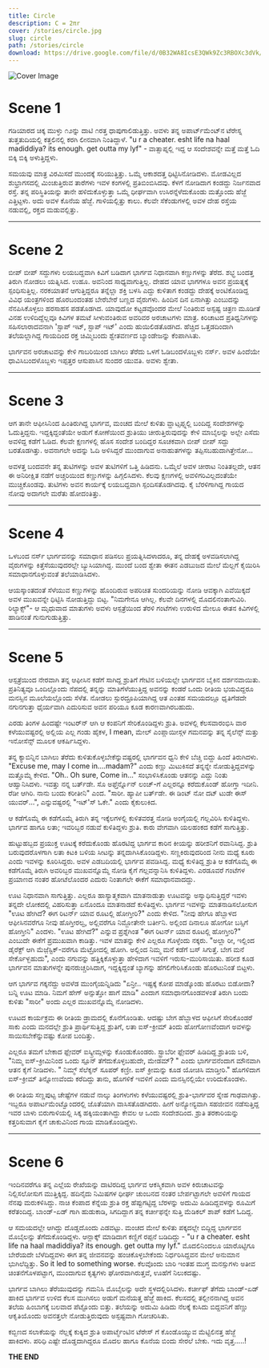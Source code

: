 ```yaml
---
title: Circle
description: ​C = 2πr
cover: /stories/circle.jpg
slug: circle
path: /stories/circle
download: https://drive.google.com/file/d/0B32WA8IcsE3QWk9Zc3RBOXc3dVk/view?usp=drive_link&resourcekey=0-0N5ZQM6SVSRDqyoHADQgpA
---
```


![Cover Image](https://hegdeheartbeats.weebly.com/uploads/7/2/7/5/72751619/published/circle.jpg?1490989735)

# Scene 1

ಗಡಿಯಾರದ ಚಿಕ್ಕ ಮುಳ್ಳು ೧೨ನ್ನು ದಾಟಿ ೧ರತ್ತ ಧಾಪುಗಾಲಿಡುತ್ತಿತ್ತು. ಅವಳು ತನ್ನ ಅಪಾರ್ಟ್‌ಮೆಂಟ್‌ನ ಟೆರೇಸ್ನ ತುತ್ತತುದಿಯಲ್ಲಿ ಕತ್ತಲಿನಲ್ಲಿ ಕರಗಿ ಲೀನವಾಗಿ ನಿಂತಿದ್ದಾಳೆ. "u r a cheater. esht life na haal madiddiya? its enough. get outta my lyf" - ವಾತ್ಸಾಪ್ನಲ್ಲಿ ಇದ್ದ ಆ ಸಂದೇಶವನ್ನೇ ಮತ್ತೆ ಮತ್ತೆ ಓದಿ ಬಿಕ್ಕಿ ಬಿಕ್ಕಿ ಅಳುತ್ತಿದ್ದಳು.

ಸಮಯವು ಮಾತ್ರ ವಿರಮಿಸದೆ ಮುಂದಕ್ಕೆ ಸರಿಯುತ್ತಿತ್ತು. ಒಮ್ಮೆ ಆಕಾಶದತ್ತ ಧಿಟ್ಟಿಸಿನೋಡಿದಳು. ಮೋಡವಿಲ್ಲದ ಶುಭ್ರಾಗಸದಲ್ಲಿ ಮಿಂಚುತ್ತಿರುವ ತಾರೆಗಳು ಇವಳ ಕಂಗಳಲ್ಲಿ ಪ್ರತಿಬಿಂಬಿಸಿದವು. ಕೆಳಗೆ ನೋಡಿದಾಗ ಕಂಡದ್ದು ನಿರ್ಜನವಾದ ರಸ್ತೆ. ತನ್ನ ಪರಿಸ್ಥಿತಿಯನ್ನು ತಾನೇ ಹಳಿದುಕೊಳ್ಳುತ್ತಾ ಒಮ್ಮೆ ಧೀರ್ಘವಾಗಿ ಉಸಿರನ್ನೆಳೆದುಕೊಂಡು ಮತ್ತೊಂದು ಹೆಜ್ಜೆ ಎತ್ತಿಟ್ಟಳು. ಅದು ಅವಳ ಕೊನೆಯ ಹೆಜ್ಜೆ. ಗಾಳಿಯಲ್ಲಿತ್ತು ಕಾಲು. ಕೆಲವೇ ಸೆಕೆಂಡುಗಳಲ್ಲಿ ಅವಳ ದೇಹ ರಸ್ತೆಯ ನಡುವಲ್ಲಿ, ರಕ್ತದ ಮಡುವಲ್ಲಿತ್ತು.

---

# Scene 2

ಬೀಪ್ ಬೀಪ್ ಸದ್ದುಗಳು ಲಯಬದ್ದವಾಗಿ ಕಿವಿಗೆ ಬಡಿದಾಗ ಭಾರ್ಗವ ನಿಧಾನವಾಗಿ ಕಣ್ಣುಗಳನ್ನು ತೆರೆದ. ಶಭ್ಧ ಬಂದತ್ತ ತಿರುಗಿ ನೋಡಲು ಯತ್ನಿಸಿದ. ಉಹೂ. ಅವನಿಂದ ಸಾಧ್ಯವಾಗುತ್ತಿಲ್ಲ. ದೇಹದ ಯಾವ ಭಾಗಗಳೂ ಅವನ ಪ್ರಯತ್ನಕ್ಕೆ ಸ್ಪಂಧಿಸುತ್ತಿಲ್ಲ. ನರಕಯಾತನೆ ಆಗುತ್ತಿದ್ದರೂ ತನ್ನೆಲ್ಲಾ ಶಕ್ತಿ ಬಳಸಿ ಎದ್ದು ಕುಳಿತಾಗ ಕಂಡದ್ದು ದೇಹಕ್ಕೆ ಅಂಟಿಕೊಂಡಿದ್ದ ವಿವಿಧ ಯಂತ್ರಗಳಿಂದ ಹೊರಬಂದಂತಹ ಬೇರೆಬೇರೆ ಬಣ್ಣದ ವೈರುಗಳು. ಹಿಂದಿನ ದಿನ ಏನಾಗಿತ್ತು ಎಂಬುದನ್ನು ನೆನಪಿಸಿಕೊಳ್ಳಲು ಹರಸಾಹಸ ಪಡತೊಡಗಿದ. ಯಾವುದೋ ಕಟ್ಟಡವೊಂದರ ಮೇಲೆ ನಿಂತಿರುವ ಅಸ್ಪಷ್ಟ ಚಿತ್ರಣ ಮೂಡೀತೆ ವಿನಹ ಉಳಿದಿದ್ದೆಲ್ಲವೂ ಕಿವಿಗಳ ತಮಟೆ ಸೀಳುವಂತಿರುವ ಅವರಿವರ ಅರಚಾಟಗಳು ಮಾತ್ರ. ಕಿರಿಚಾಟದ ಪ್ರತಿಧ್ವನಿಗಳನ್ನು ಸಹಿಸಲಾರಾದವನಾಗಿ 'ಸ್ಟಾಪ್ ಇಟ್, ಸ್ಟಾಪ್ ಇಟ್' ಎಂದು ಹುಯಿಲಿಡತೊಡಗಿದ. ಹೆಚ್ಚಿದ ಒತ್ತಡದಿಂದಾಗಿ ತಲೆಯಲ್ಲಾಗಿದ್ದ ಗಾಯದಿಂದ ರಕ್ತ ಚಿಮ್ಮಿಬಂದು ಶ್ವೇತವರ್ಣದ ಬ್ಯಾಂಡೇಜನ್ನು ಕೆಂಪಾಗಿಸಿತು.

ಭಾರ್ಗವನ ಅರಚಾಟವನ್ನು ಕೇಳಿ ಗಾಬರಿಯಿಂದ ಬಾಗಿಲು ತೆರೆದು ಒಳಗೆ ಓಡಿಬಂದಳೊಬ್ಬಳು ನರ್ಸ್. ಅವಳ ಹಿಂದೆಯೇ ಧಾವಿಸಿಬಂದಳೊಬ್ಬಳು ಇಪ್ಪತ್ತರ ಆಸುಪಾಸಿನ ಸುಂದರ ಯುವತಿ. ಅವಳು ಶ್ವೇತಾ.

---

# Scene 3

ಆಗ ತಾನೇ ಆಫೀಸಿನಿಂದ ಹಿಂತಿರುಗಿದ್ದ ಭಾರ್ಗವ, ಮಂಚದ ಮೇಲೆ ಕುಳಿತು ವ್ಹಾಟ್ಸಪ್ಪ್ನಲ್ಲಿ ಬಂದಿದ್ದ ಸಂದೇಶಗಳನ್ನು ಓದುತ್ತಿದ್ದನು. ಇದ್ದಕ್ಕಿದ್ದಂತೆಯೇ ಅಡುಗೆ ಕೋಣೆಯಿಂದ ಶ್ರುತಿಯು ಚೀರುತ್ತಿರುವುದನ್ನು ಕೇಳಿ ಮಾಬೈಲನ್ನು ಅಲ್ಲೇ ಎಸೆದು ಅವಳಿದ್ದ ಕಡೆಗೆ ಓಡಿದ. ಕೆಲವೇ ಕ್ಷಣಗಳಲ್ಲಿ ಹೊಸ ಸಂದೇಶ ಬಂದಿದ್ದರ ಸೂಚಕವಾಗಿ ಬೀಪ್ ಬೀಪ್ ಸದ್ದು ಬರತೊಡಗಿತ್ತು. ಅವನಾಗಲೇ ಅದನ್ನು ಓದಿ ಅಳಿಸಿದ್ದರೆ ಮುಂದಾಗುವ ಅನಾಹುತಗಳನ್ನು ತಪ್ಪಿಸಬಹುದಾಗಿತ್ತೇನೋ...

ಅವಳತ್ತ ಬಂದವನೇ ತನ್ನ ತುಟಿಗಳನ್ನು ಅವಳ ತುಟಿಗಳಿಗೆ ಒತ್ತಿ ಹಿಡಿದನು. ಒಮ್ಮೆಲೆ ಅವಳ ಚೀರಾಟ ನಿಂತಿತಲ್ಲದೇ, ಆತನ ಈ ಅನಿರೀಕ್ಷಿತ ನಡೆಗೆ ಅಚ್ಚರಿಯಿಂದ ಕಣ್ಣುಗಳನ್ನು ಹಿಗ್ಗಲಿಸಿದಳು. ಕೆಲವು ಕ್ಷಣಗಳಲ್ಲಿ ಅವಳಿಗರಿವಿಲ್ಲದಂತೆಯೇ ಮುಚ್ಚಿಕೊಂಡವು. ತುಟಿಗಳು ಅವನ ಕಾರ್ಯಕ್ಕೆ ಲಯಬದ್ದವಾಗಿ ಸ್ಪಂದಿಸತೊಡಗಿದವು. ಕೈ ಬೆರಳಿಗಾಗಿದ್ದ ಗಾಯದ ನೋವು ಅದಾಗಲೇ ಮರೆತು ಹೋದಂತಿತ್ತು.

---

# Scene 4

ಒಳಬಂದ ನರ್ಸ್ ಭಾರ್ಗವನನ್ನು ಸಮಾಧಾನ ಪಡಿಸಲು ಪ್ರಯತ್ನಿಸಿದಳಾದರೂ, ತನ್ನ ದೇಹಕ್ಕೆ ಅಳವಡಿಸಲಾಗಿದ್ದ ವೈರುಗಳನ್ನು ಕಿತ್ತೆಸೆಯುವುದರಲ್ಲೇ ಬ್ಯುಸಿಯಾಗಿದ್ದ. ಮುಂದೆ ಬಂದ ಶ್ವೇತಾ ಈತನ ಎಡಬುಜದ ಮೇಲೆ ಮೆಲ್ಲಗೆ ಕೈಯಿರಿಸಿ ಸಮಾಧಾನಗೊಳ್ಳುವಂತೆ ತಲೆಯಾಡಿಸಿದಳು.

ಆಯಸ್ಕಾಂತದಂತೆ ಸೆಳೆಯುವ ಕಣ್ಣುಗಳನ್ನು ಹೊಂದಿರುವ ಅಪರಿಚಿತ ಸುಂದರಿಯನ್ನು ನೋಡಿ ಆವಕ್ಕಾಗಿ ಎವೆಯಿಕ್ಕದೆ ಅವಳ ಮುಖವನ್ನೇ ಧಿಟ್ಟಿಸಿ ನೋಡುತ್ತಿದ್ದು ಬಿಟ್ಟ. "ನಿಮಗೇನೂ ಆಗಿಲ್ಲ. ಕೆಲವೇ ದಿನಗಳಲ್ಲಿ ಮೊದಲಿನಂತಾಗುವಿರಿ. ರಿಲ್ಯಾಕ್ಸ್"- ಆ ಮೃಧುವಾದ ಮಾತುಗಳು ಅವಳು ಆಸ್ಪತ್ರೆಯಿಂದ ತೆರಳಿ ಗಂಟೆಗಳು ಉರುಳಿದ ಮೇಲೂ ಈತನ ಕಿವಿಗಳಲ್ಲಿ ಹಾಡಿನಂತೆ ಗುನುಗುಡುತ್ತಿತ್ತು.

---

# Scene 5
ಆಸ್ಪತ್ರೆಯಿಂದ ನೇರವಾಗಿ ತನ್ನ ಆಫೀಸಿನ ಕಡೆಗೆ ಸಾಗಿದ್ದ ಶ್ರುತಿಗೆ ಗೇಟಿನ ಬಳಿಯಲ್ಲೇ ಭಾರ್ಗವನ ಬೈಕಿನ ದರ್ಶನವಾಯಿತು. ಪ್ರತಿನಿತ್ಯವೂ ಒಂದಿಲ್ಲೊಂದು ನೆಪದಲ್ಲಿ ತನ್ನನ್ನು ಮಾತಿಗೆಳೆಯುತ್ತಿದ್ದ ಅವನನ್ನು ಕಂಡರೆ ಒಂದು ರೀತಿಯ ಭಯವಿದ್ದರೂ ಮನಸ್ಸಿನ ಮೂಲೆಯಲ್ಲೊಂದು ಸೆಳೆತ. ನೋಡಲು ಸ್ಫುರದ್ರೂಪಿಯಾಗಿದ್ದ ಆತ ಎಂತಹ ಸಮಯದಲ್ಲೂ ಧೃತಿಗೆಡದೇ ನಗುನಗುತ್ತಾ ಧೈರ್ಯವಾಗಿ ಎದುರಿಸುವ ಅವನ ಪರಿಯೂ ಕೂಡ ಕಾರಣವಾಗಿರಬಹುದು.

ಎರಡು ತಿಂಗಳ ಹಿಂದಷ್ಟೇ ಇಂಟರ್‌ನ್ ಆಗಿ ಆ ಕಂಪನಿಗೆ ಸೇರಿಕೊಂಡಿದ್ದಳು ಶ್ರುತಿ. ಅವಳಲ್ಲಿ ಕೆಲಸವಾರಂಭಿಸಿ ವಾರ ಕಳೆಯುವಷ್ಟರಲ್ಲಿ ಅಲ್ಲಿಯ ಎಲ್ಲ ಗಂಡು ಹೈಕಳ, I mean, ಮೇಲ್ ಎಂಪ್ಲಾಯೀಸ್ಗಳ ಗಮನವನ್ನು ತನ್ನ ಸೈಲೆನ್ಸ್ ಮತ್ತು ಇನೋಸೆನ್ಸ್ ಮೂಲಕ ಆಕರ್ಷಿಸಿದ್ದಳು.

ತನ್ನ ಕ್ಯಾಬಿನ್ನಿನ ಬಾಗಿಲು ತೆರೆದು ಕುಳಿತುಕೊಳ್ಳಬೇಕೆನ್ನುವಷ್ಟರಲ್ಲಿ ಭಾರ್ಗವನ ಧ್ವನಿ ಕೇಳಿ ಬೆಚ್ಚಿ ಬಿದ್ದು ಹಿಂದೆ ತಿರುಗಿದಳು. "Excuse me, may I come in....madam?" ಎಂದು ಕಣ್ಣು ಮಿಟುಕಿಸದೆ ತನ್ನನ್ನೇ ನೋಡುತ್ತಿದ್ದವಳನ್ನು ಮತ್ತೊಮ್ಮೆ ಕೇಳಿದ. "Oh.. Oh sure, Come in..." ಸಂಭಾಳಿಸಿಕೊಂಡು ಆತನನ್ನು ಎದ್ದು ನಿಂತು ಆಹ್ವಾನಿಸಿದಳು. ಇವತ್ತು ನನ್ನ ಬರ್ತ್‌ಡೇ. ಸೊ ಅಫ್ತೆರ್ನ್ನೊನ್ ಲಂಚ್-ಗೆ ಎಲ್ಲರನ್ನೂ ಕರೆದುಕೊಂಡ್ ಹೋಗ್ತಾ ಇದೀನಿ. ರೆಡೀ ಆಗಿರಿ. ನಾನು ಬಂದು ಕರೀತೀನಿ" ಎಂದ. "ಸಾರೀ. ಹ್ಯಾಪೀ ಬರ್ತ್‌ಡೇ. ಈ ಡಿಂಟ್ ನೋ ದಟ್ ಟುಡೇ ಈಸ್ ಯುವರ್...", ಎನ್ನುವಷ್ಟರಲ್ಲಿ "ಇಟ್'ಸ್ ಓಕೇ." ಎಂದು ಕೈಕುಲುಕಿದ.

ಆ ಕಡೆಗೊಮ್ಮೆ ಈ ಕಡೆಗೊಮ್ಮೆ ತಿರುಗಿ ತನ್ನ ಇಕ್ಕೆಲಗಳಲ್ಲಿ ಕುಳಿತವರತ್ತ ನೋಡಿ ಅಂಗೈಯಲ್ಲಿ ಗಲ್ಲವಿರಿಸಿ ಕುಳಿತಿದ್ದಳು. ಭಾರ್ಗವ ಹಾಗೂ ಲತಾ; ಇವರಿಬ್ಬರ ನಡುವೆ ಕುಳಿತಿದ್ದಳು ಶ್ರುತಿ. ಕಾರು ವೇಗವಾಗಿ ಯಲಹಂಕದ ಕಡೆಗೆ ಸಾಗುತ್ತಿತ್ತು.

ಹುಟ್ಟುಹಬ್ಬದ ಪ್ರಯುಕ್ತ ಊಟಕ್ಕೆ ಕರೆದುಕೊಂಡು ಹೊರಟಿದ್ದ ಭಾರ್ಗವ ಕಾರಿನ  ಕೀಯನ್ನು ಹರೀಶನಿಗೆ ರವಾನಿಸಿದ್ದ. ಶ್ರುತಿ ಬರುವುದರೊಳಗಾಗಿ ಲತಾ ಕಿಟಕಿ ಬಳಿಯ ಸೀಟನ್ನು ತನ್ನದಾಗಿಸಿಕೊಂಡಿದ್ದಳು. ಸಣ್ಣಕಿರುವುದರಿಂದ ನೀನು ಮಧ್ಯೆ ಕೂರು ಎಂದು ಇವಳನ್ನು ಕೂರಿಸಿದ್ದರು. ಅವಳ ಎಡಬದಿಯಲ್ಲಿ ಭಾರ್ಗವ ಪವಡಿಸಿದ್ದ. ಮಧ್ಯೆ ಕುಳಿತಿದ್ದ ಶ್ರುತಿ ಆ ಕಡೆಗೊಮ್ಮೆ ಈ ಕಡೆಗೊಮ್ಮೆ ತಿರುಗಿ ಅವರಿಬ್ಬರ ಮುಖವನ್ನೊಮ್ಮೆ ನೋಡಿ ಕೈಗೆ ಗಲ್ಲವನ್ನಾನಿಸಿ ಕುಳಿತಿದ್ದಳು.  ಎರಡೂವರೆ ಗಂಟೆಗಳ ಪ್ರಯಾಣದ ನಂತರ ಹೋಟೆಲೊಂದರ ಎದುರು ನಿಂತಾಗಲೇ ಈಕೆಗೆ ಸಮಾಧಾನವಾದದ್ದು.

ಊಟ ನಿಧಾನವಾಗಿ ಸಾಗುತ್ತಿತ್ತು. ಎಲ್ಲರೂ ಹಾಸ್ಯಾತ್ಮಕವಾಗಿ ಮಾತನಾಡುತ್ತಾ ಊಟವನ್ನು ಅಸ್ವಾಧಿಸುತ್ತಿದ್ದರೆ ಇವಳು ತನ್ನದೇ ಲೋಕದಲ್ಲಿ ವಿಹರಿಸುತ್ತಾ ಏನೊಂದೂ ಮಾತನಾಡದೆ ಕುಳಿತಿದ್ದಳು. ಭಾರ್ಗವ ಇವಳನ್ನು ಮಾತನಾಡಿಸಲೋಸುಗ "ಊಟ ಹೇಗಿದೆ? ಈಗ ರಿಟರ್ನ್ ಯಾವ ರೂಟಲ್ಲಿ ಹೋಗ್ತೀರಿ?" ಎಂದು ಕೇಳಿದ. "ನೀವು ಹೇಗೂ ಹೆಬ್ಬಾಳದ ಆಫೀಸಿನವರೆಗೂ ನೀವು ಹೊಗ್ತೀರಲ್ವ, ಅಲ್ಲಿವರೆಗೂ ನಿಮ್ಜೋತೇನೇ ಬರ್ತೀನಿ. ಅಲ್ಲಿಂದ ದಿನಾಲೂ ಹೋಗೋ ಬಸ್ಸಿಗೆ ಹೋಗ್ತೀನಿ" ಎಂದಳು. "ಊಟ ಹೇಗಿದೆ?" ಎನ್ನುವ ಪ್ರಶ್ನೆಗಿಂತ "ಈಗ ರಿಟರ್ನ್ ಯಾವ ರೂಟಲ್ಲಿ ಹೋಗ್ತೀರಿ?" ಎಂಬುದೇ ಈಕೆಗೆ ಪ್ರಮುಖವಾಗಿ ಕಾಡಿತ್ತು.  ಇವಳ ಮಾತನ್ನು ಕೇಳಿ ಎಲ್ಲರೂ ಗೊಳ್ಳೆಂದು ನಕ್ಕರು. "ಅಲ್ಲಾ ರೀ, ಇಲ್ಲಿಂದ ಡೈರೆಕ್ಟ್ ಆಗಿ ಮೆಜ಼ೆಸ್ಟಿಕ್-ವರೆಗೂ ಮೆಟ್ರೋದಲ್ಲಿ ಹೋಗಿ. ಅಲ್ಲಿಂದ ನಿಮ್ಮ ಮನೆ ಕಡೆಗೆ ಬಸ್ ಸಿಗುತ್ತೆ. ಬೇಗ ಮನೆ ಸೇರ್ಕೊಳ್ಬಹುದು", ಎಂದು ನಗುವನ್ನು ಹತ್ತಿಕ್ಕಿಕೊಳ್ಳುತ್ತಾ ಹೇಳಿದಾಗ ಇವಳಿಗೆ ಇರುಸು-ಮುರಿಸಾಯಿತು. ಹರೀಶ ಕೂಡ ಭಾರ್ಗವನ ಮಾತುಗಳನ್ನೇ ಪುನರುಚ್ಚರಿಸಿದಾಗ, ಇದ್ದಕ್ಕಿದ್ದಂತೆ ಬ್ಯಾಗನ್ನು ಹೆಗಲಿಗೇರಿಸಿಕೊಂಡು ಹೊರಟುನಿಂತೆ ಬಿಟ್ಟಳು.

ಆಗ ಭಾರ್ಗವ ಗಕ್ಕನೆದ್ದು ಅವಳೆಡ ಮುಂಗೈಯನ್ನಿಡಿದು  "ಏನ್ರೀ.. ಇಷ್ಟಕ್ಕೆ  ಕೋಪ ಮಾಡ್ಕೊಂಡು ಹೊರಟು ಬಿಡೋದಾ? ಬನ್ನಿ ಊಟ ಮಾಡಿ. ನಿಮಗೆ ಹೇಗ್ ಅನ್ಸುತ್ತೋ ಹಾಗೆ ಮಾಡಿ" ಎಂದಾಗ ಸಮಾಧಾನಗೊಂಡವಳಂತೆ ತಿರುಗಿ ಬಂದು ಕುಳಿತು "ಸಾರೀ" ಅಂದು ಎಲ್ಲರ ಮುಖವನ್ನೊಮ್ಮೆ  ನೋಡಿದಳು.

ಊಟದ ಕಾರ್ಯಕ್ರಮ ಈ ರೀತಿಯ ಡ್ರಾಮದಲ್ಲಿ ಕೊನೆಗೊಂಡಿತು. ಆದಷ್ಟು ಬೇಗ ಹೆಬ್ಬಾಳದ ಆಫೀಸಿಗೆ ಸೇರಿಕೊಂಡರೆ ಸಾಕು ಎಂದು ಮನದಲ್ಲೇ ಶ್ರುತಿ ಪ್ರಾರ್ಥಿಸುತ್ತಿದ್ದ ಶ್ರುತಿಗೆ, ಲತಾ ಐಸ್-ಕ್ರೀಮ್ ತಿಂದು ಹೋಗೋಣವೆಂದಾಗ ಅವಳನ್ನು ಸಾಯಿಸಬೇಕೆನ್ನುವಷ್ಟು ಕೋಪ ಬಂದಿತ್ತು.

ಎಲ್ಲರೂ ತಮಗೆ ಬೇಕಾದ ಫ್ಲೇವರ್ ಐಸ್ಕ್ರೀಮ್ಗಳನ್ನು ಕೊಂಡುಕೊಂಡರು. ಸ್ಟ್ರಾಬೆರೀ ಫ್ಲೇವರ್ ಹಿಡಿದಿದ್ದ ಶ್ರುತಿಯ ಬಳಿ, "ನಿಮ್ಮ ಐಸ್-ಕ್ರೀಮಿನಿಂದ ಒಂದು ಸ್ಪೂನ್ ತೆಗೆದುಕೊಳ್ಳಬಹುದೇ, ಮೇಡಮ್? " ಎಂದು ಭಾರ್ಗವನೆಂದಾಗ ಮೌನವಾಗಿ ಆತನ ಕೈಗೆ ನೀಡಿದಳು. " ನಿಮ್ಮ್ ಸೆಲೆಕ್ಶನ್ ಸೂಪರ್ ಕಣ್ರೀ. ಐಸ್ ಕ್ರೀಮನ್ನು ಕೂಡ ಯೋಚಿಸಿ ಮಾಡ್ತೀರಿ." ಹೊಗಳಿದಾಗ ಐಸ್-ಕ್ರೀಮ್ ತಿನ್ನೋಣವೆಂದು ಕರೆದಿದ್ದು ತಾನು, ಹೊಗಳಿಕೆ ಇವಳಿಗೆ ಎಂದು ಮನಸ್ಸಿನಲ್ಲಿಯೇ ಉರಿದುಕೊಂಡಳು.

ಈ ರೀತಿಯ ಸಣ್ಣಪುಟ್ಟ ಚೇಷ್ಟೆಗಳ ನಡುವೆ ನಾಲ್ಕು ತಿಂಗಳುಗಳು ಕಳೆಯುವಷ್ಟರಲ್ಲಿ ಶ್ರುತಿ-ಭಾರ್ಗವರ ಸ್ನೇಹ ಗಾಢವಾಗಿತ್ತು. ಇಬ್ಬರೂ ಅಪಾರ್ಟಮೆಂಟ್ವೊಂದರಲ್ಲಿ ಜೊತೆಯಾಗಿ ವಾಸಿಸತೊಡಗಿದರು. ಹೀಗೆ ಅನ್ಯೋನ್ಯವಾಗಿ ಸಹಜೀವನ ನಡೆಸುತ್ತಿದ್ದ ಇವರ ಬಾಳು ಬಿರುಗಾಳಿಯಲ್ಲಿ ಸಿಕ್ಕ ಹಕ್ಕಿಯಂತಾಗಿದ್ದು ಕೇವಲ ಆ ಒಂದು ಸಂದೇಶದಿಂದ. ಶ್ರುತಿ ತರಕಾರಿಯನ್ನು ಕತ್ತರಿಸುವಾಗ ಕೈಗೆ ಚಾಕುವಿನಿಂದ ಗಾಯ ಮಾಡಿಕೊಂಡಿದ್ದಳು.

---

# Scene 6

ಇಂದಿನವರೆಗೂ ತನ್ನ ಎಲ್ಲೆಯ ರೇಖೆಯನ್ನು ದಾಟಿರದಿದ್ದ ಭಾರ್ಗವ ಆಕಸ್ಮಿಕವಾಗಿ ಅವಳ ಕಿರುಚಾಟವನ್ನು ನಿಲ್ಲಿಸಲೋಸುಗ ಮುತ್ತಿಕ್ಕಿದ್ದ. ಹದಿನೈದು ನಿಮಿಷಗಳ ಧೀರ್ಘ ಚುಂಬನದ ನಂತರ ಬೇರ್ಪಟ್ಟಾಗಲೇ ಅವಳಿಗೆ ಗಾಯದ ನೆನಪು ಮರುಕಳಿಸಿದ್ದು. ನಾಚಿ ಕೆಂಪಾದ ಕೆನ್ನೆಯ ಶ್ರುತಿ ರಕ್ತ ಹೆಪ್ಪುಗಟ್ಟಿದ್ದ ಬೆರಳನ್ನು ಅದುಮಿ ಹಿಡಿದಿದ್ದವಳನ್ನು ರೂಮಿಗೆ ಕರೆತಂದಿದ್ದ. ಬಾಂಡ್-ಏಡ್ ಗಾಗಿ ಹುಡುಕಾಡಿ, ಸಿಗದಿದ್ದಾಗ ತನ್ನ ಕರ್ಚೀಫನ್ನೇ ಸುತ್ತಿ ಮೆಡಿಕಲ್ ಶಾಪ್ ಕಡೆಗೆ ಓದಿದ್ದ.

ಆ ಸಮಯದಲ್ಲೇ ಆಗಿದ್ದು ದೊಡ್ಡದೊಂದು ಎಡವಟ್ಟು. ಮಂಚದ ಮೇಲೆ ಕುಳಿತು ಪಕ್ಕದಲ್ಲೇ ಬಿದ್ದಿದ್ದ ಭಾರ್ಗವನ ಮೊಬೈಲನ್ನು ತೆಗೆದುಕೊಂಡಿದ್ದಳು. ಆನ್ಲಾಕ್ಕ್ ಮಾಡಿದಾಗ ಕಣ್ಣಿಗೆ ರಪ್ಪನೆ ಬಡಿದಿದ್ದು - "u r a cheater. esht life na haal madiddiya? its enough. get outta my lyf." ಮೊದಲಿನಿಂದಲೂ ಯಾರೊಟ್ಟಿಗೂ ಬೇರೆಯದೇ ಬೆಳೆದಿದ್ದವಳು ಈಗ ತನ್ನ ಜೀವನವನ್ನು ಹಂಚಿಕೊಳ್ಳಬೇಕೆಂದು ನಿರ್ಧರಿಸಿದ್ದವನ ಮೇಲೆ ಅನುಮಾನ ಭುಗಿಲೆದ್ದಿತ್ತು. So it led to something worse. ಕೆಲವೊಂದು ಬಾರಿ ಇಂತಹ ಮುಗ್ಧ ಮನಸ್ಸುಗಳು ಅತೀವ ಚಿಂತನೆಗೊಳಪಟ್ಟಾಗ, ಮುಂದಾಗುವ ಕೃತ್ಯಗಳು ಘೋರವಾಗಿರುತ್ತವೆ, ಊಹೆಗೆ ನಿಲುಕದಷ್ಟು.

ಭಾರ್ಗವ ಬಾಗಿಲು ತೆರೆಯುವುದನ್ನು ಗಮನಿಸಿ ಮೊಬೈಲನ್ನು ಅದೇ ಸ್ಥಳದಲ್ಲಿರಿಸಿದಳು. ಕರ್ಚೀಫ್ ತೆಗೆದು ಬಾಂಡ್-ಏಡ್ ಹಾಕಿದ ಭಾರ್ಗವ ಉಳಿದ ಕೆಲಸ ಮುಗಿಸಲು ಅಡುಗೆ ಮನೆಯತ್ತ ಹೆಜ್ಜೆ ಹಾಕಿದ. ಕೆಲಸದಲ್ಲಿ ತಲ್ಲೀನನಾಗಿದ್ದ ಅವನ ತಲೆಯ ಹಿಂಬಾಗಕ್ಕೆ ಬಲವಾದ ಪೆಟ್ಟೊಂದು ಬಿತ್ತು. ತಲೆಯನ್ನು ಅದುಮಿ ಹಿಡಿದು ನೆಲಕ್ಕೆ ಕುಸಿದು ಬಿದ್ದವನಿಗೆ ಹೆಣ್ಣು ಆಕೃತಿಯೊಂದು ಅವನತ್ತಲೇ ನೋಡುತ್ತಿರುವುದು ಅಸ್ಪಷ್ಟವಾಗಿ ಗೋಚರಿಸಿತು.

ಕಬ್ಬಿಣದ ಸಲಾಕೆಯನ್ನು ನೆಲ್ಲಕ್ಕೆ ಕುಕ್ಕಿದ ಶ್ರುತಿ ಅಪಾರ್ಟ್ಮೆಂಟಿನ ಟೆರೇಸ್ ಗೆ ಕೊಂಡೊಯ್ಯುವ ಮೆಟ್ಟಿಲಿನತ್ತ ಹೆಜ್ಜೆ ಹಾಕಿದಳು.  ​ಪರಿಧಿ ಎಷ್ಟೇ ದೊಡ್ಡದಾಗಿದ್ದರೂ ಮೊದಲ ಹಾಗೂ ಕೊನೆಯ ಬಿಂದು ಸೇರಲೆ ಬೇಕು. ಇದು ವೃತ್ತ.....!


**THE END**
